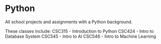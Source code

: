 # Python
All school projects and assignments with a Python background.

These classes include:
CSC315 - Introduction to Python
CSC424 - Intro to Database System
CSC545 - Intro to AI
CSC546 - Intro to Machine Learning
